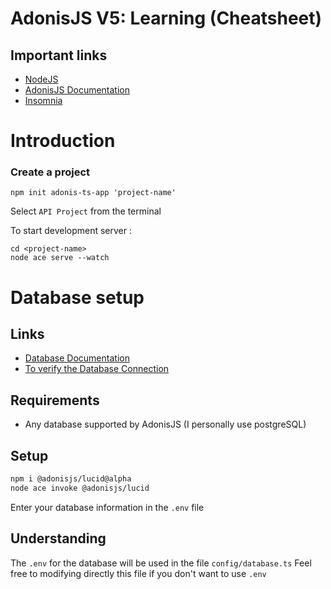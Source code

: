 # AdonisJS V5: Learning (Cheatsheet)

## Important links

- [NodeJS](https://nodejs.org/en/)
- [AdonisJS Documentation](https://preview.adonisjs.com/guides/quick-start)
- [Insomnia](https://insomnia.rest/)

# Introduction

### Create a project

```
npm init adonis-ts-app 'project-name'
```

Select `API Project` from the terminal

To start development server :

```
cd <project-name>
node ace serve --watch
```

# Database setup

## Links

- [Database Documentation](https://preview.adonisjs.com/guides/database/setup)
- [To verify the Database Connection](https://preview.adonisjs.com/guides/database/setup#health-checks)

## Requirements

- Any database supported by AdonisJS (I personally use postgreSQL)

## Setup

```bash
npm i @adonisjs/lucid@alpha
node ace invoke @adonisjs/lucid
```

Enter your database information in the `.env` file

## Understanding

The `.env` for the database will be used in the file `config/database.ts`
Feel free to modifying directly this file if you don't want to use `.env`
